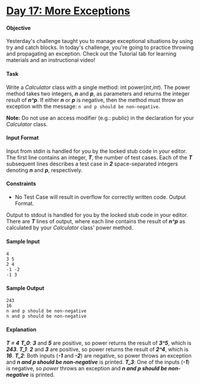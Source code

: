 # [Day 17: More Exceptions](https://www.hackerrank.com/challenges/30-more-exceptions)

#### Objective
Yesterday's challenge taught you to manage exceptional situations by using try and catch blocks. In today's challenge, you're going to practice throwing and propagating an exception. Check out the Tutorial tab for learning materials and an instructional video!

#### Task
Write a *Calculator* class with a single method: int power(*int*,*int*). The power method takes two integers, __*n*__ and __*p*__, as parameters and returns the integer result of __*n^p*__. If either __*n*__ or __*p*__ is negative, then the method must throw an exception with the message: `n and p should be non-negative`.

__Note:__ Do not use an access modifier (e.g.: public) in the declaration for your *Calculator* class.

#### Input Format
Input from stdin is handled for you by the locked stub code in your editor. The first line contains an integer, __*T*__, the number of test cases. Each of the __*T*__ subsequent lines describes a test case in __*2*__ space-separated integers denoting __*n*__ and __*p*__, respectively.

#### Constraints
* No Test Case will result in overflow for correctly written code.
Output Format.

Output to stdout is handled for you by the locked stub code in your editor. There are __*T*__ lines of output, where each line contains the result of __*n^p*__ as calculated by your *Calculator* class' power method.

#### Sample Input
```
4
3 5
2 4
-1 -2
-1 3
```

#### Sample Output
```
243
16
n and p should be non-negative
n and p should be non-negative
```

#### Explanation
__*T = 4*__
__*T_0*__: __*3*__ and __*5*__ are positive, so power returns the result of __*3^5*__, which is __*243*__.
__*T_1*__: __*2*__ and __*3*__ are positive, so power returns the result of __*2^4*__, which is __*16*__.
__*T_2*__: Both inputs (__*-1*__ and __*-2*__) are negative, so power throws an exception and __*n and p should be non-negative*__ is printed.
__*T_3*__: One of the inputs (__*-1*__) is negative, so *power* throws an exception and __*n and p should be non-negative*__ is printed.
